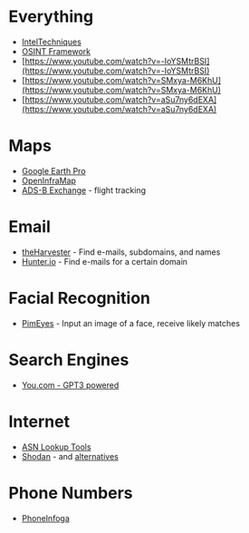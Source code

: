 # Everything  

-   [IntelTechniques](https://inteltechniques.com/tools/)
-   [OSINT Framework](https://osintframework.com/)
-   [https://www.youtube.com/watch?v=-IoYSMtrBSI](https://www.youtube.com/watch?v=-IoYSMtrBSI)
-   [https://www.youtube.com/watch?v=SMxya-M6KhU](https://www.youtube.com/watch?v=SMxya-M6KhU)
-   [https://www.youtube.com/watch?v=aSu7ny6dEXA](https://www.youtube.com/watch?v=aSu7ny6dEXA)

# Maps

-   [Google Earth Pro](https://www.google.com/earth/versions/#download-pro)
-   [OpenInfraMap](https://openinframap.org/#2/26/12)
-   [ADS-B Exchange](https://globe.adsbexchange.com/) - flight tracking

# Email

-   [theHarvester](https://github.com/laramies/theHarvester) - Find e-mails, subdomains, and names
-   [Hunter.io](https://hunter.io) - Find e-mails for a certain domain

# Facial Recognition

-   [PimEyes](https://pimeyes.com/en) - Input an image of a face, receive likely matches

# Search Engines  

-   [You.com - GPT3 powered](https://you.com)

# Internet

-   [ASN Lookup Tools](https://securitytrails.com/blog/asn-lookup)
-   [Shodan](https://www.shodan.io/) - and [alternatives](https://alternativeto.net/software/shodan/?license=free)

# Phone Numbers
- [PhoneInfoga](https://github.com/sundowndev/phoneinfoga)
